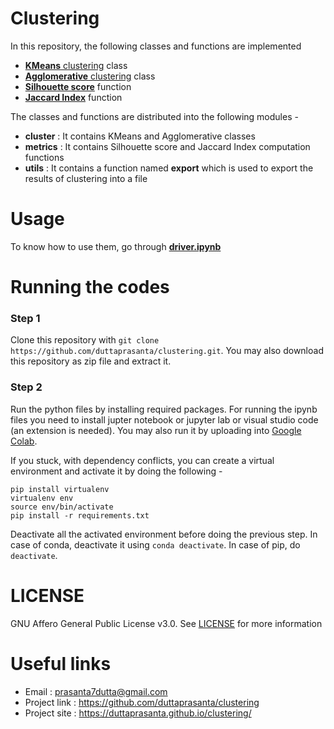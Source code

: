 # Clustering
In this repository, the following classes and functions are implemented
- [**KMeans** clustering](https://en.wikipedia.org/wiki/K-means_clustering) class
- [**Agglomerative** clustering](https://en.wikipedia.org/wiki/Hierarchical_clustering) class
- [**Silhouette score**](https://en.wikipedia.org/wiki/Silhouette_(clustering)) function
- [**Jaccard Index**](https://en.wikipedia.org/wiki/Jaccard_index) function

The classes and functions are distributed into the following modules -
- **cluster** : It contains KMeans and Agglomerative classes
- **metrics** : It contains Silhouette score and Jaccard Index computation functions 
- **utils** : It contains a function named **export** which is used to export the results of clustering into a file

# Usage
To know how to use them, go through [**driver.ipynb**](https://github.com/duttaprasanta/clustering/blob/main/driver.ipynb)

# Running the codes
### Step 1
Clone this repository with `git clone https://github.com/duttaprasanta/clustering.git`. You may also download this repository as zip file and extract it.

### Step 2
Run the python files by installing required packages. For running the ipynb files you need to install jupter notebook or jupyter lab or visual studio code (an extension is needed). You may also run it by uploading into [Google Colab](https://colab.research.google.com/).  

If you stuck, with dependency conflicts, you can create a virtual environment and activate it by doing the following -
```
pip install virtualenv
virtualenv env
source env/bin/activate
pip install -r requirements.txt
```
Deactivate all the activated environment before doing the previous step. In case of conda, deactivate it using `conda deactivate`. In case of pip, do `deactivate`.

# LICENSE
GNU Affero General Public License v3.0. See [LICENSE](https://github.com/duttaprasanta/clustering/blob/main/LICENSE) for more information

# Useful links
- Email : prasanta7dutta@gmail.com
- Project link : https://github.com/duttaprasanta/clustering
- Project site : https://duttaprasanta.github.io/clustering/
